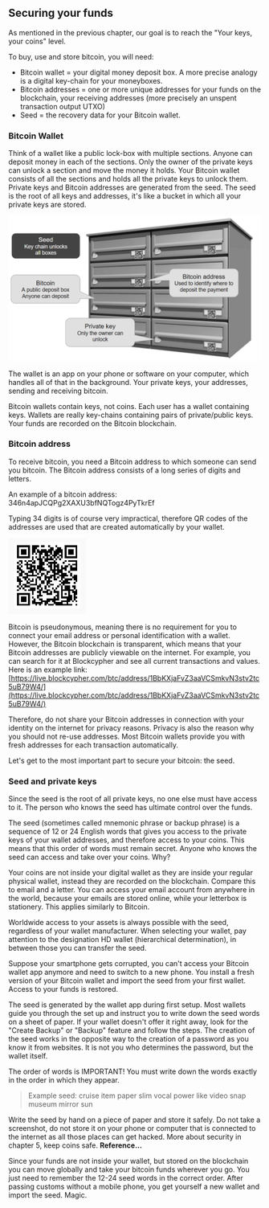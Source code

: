 ## Securing your funds

As mentioned in the previous chapter, our goal is to reach the "Your keys, your coins" level. 

To buy, use and store bitcoin, you will need:

* Bitcoin wallet = your digital money deposit box. A more precise analogy is a digital key-chain for your moneyboxes.
* Bitcoin addresses = one or more unique addresses for your funds on the blockchain, your receiving addresses (more precisely an unspent transaction output UTXO) 
* Seed = the recovery data for your Bitcoin wallet. 

### Bitcoin Wallet
Think of a wallet like a public lock-box with multiple sections. Anyone can deposit money in each of the sections. Only the owner of the private keys can unlock a section and move the money it holds. Your Bitcoin wallet consists of all the sections and holds all the private keys to unlock them. Private keys and Bitcoin addresses are generated from the seed. The seed is the root of all keys and addresses, it's like a bucket in which all your private keys are stored. 

![Defining terms](resources/_seed-postbox.png)

The wallet is an app on your phone or software on your computer, which handles all of that in the background. Your private keys, your addresses, sending and receiving bitcoin. 

Bitcoin wallets contain keys, not coins. Each user has a wallet containing keys. Wallets are really key-chains containing pairs of private/public keys. Your funds are recorded on the Bitcoin blockchain.

### Bitcoin address
To receive bitcoin, you need a Bitcoin address to which someone can send you bitcoin. The Bitcoin address consists of a long series of digits and letters.

An example of a bitcoin address: 346n4apJCQPg2XAXU3bfNQTogz4PyTkrEf

Typing 34 digits is of course very impractical, therefore QR codes of the addresses are used that are created automatically by your wallet.

![BTC address as QR code](resources/_address-book.PNG)

Bitcoin is pseudonymous, meaning there is no requirement for you to connect your email address or personal identification with a wallet. However, the Bitcoin blockchain is transparent, which means that your Bitcoin addresses are publicly viewable on the internet. For example, you can search for it at Blockcypher and see all current transactions and values. Here is an example link: [https://live.blockcypher.com/btc/address/1BbKXjaFvZ3aaVCSmkvN3stv2tc5uB79W4/](https://live.blockcypher.com/btc/address/1BbKXjaFvZ3aaVCSmkvN3stv2tc5uB79W4/)

Therefore, do not share your Bitcoin addresses in connection with your identity on the internet for privacy reasons. Privacy is also the reason why you should not re-use addresses. Most Bitcoin wallets provide you with fresh addresses for each transaction automatically. 

Let's get to the most important part to secure your bitcoin: the seed.

### Seed and private keys

Since the seed is the root of all private keys, no one else must have access to it. The person who knows the seed has ultimate control over the funds.

The seed (sometimes called mnemonic phrase or backup phrase) is a sequence of 12 or 24 English words that gives you access to the private keys of your wallet addresses, and therefore access to your coins. This means that this order of words must remain secret. Anyone who knows the seed can access and take over your coins. Why?

Your coins are not inside your digital wallet as they are inside your regular physical wallet, instead they are recorded on the blockchain. Compare this to email and a letter. You can access your email account from anywhere in the world, because your emails are stored online, while your letterbox is stationery. This applies similarly to Bitcoin.

Worldwide access to your assets is always possible with the seed, regardless of your wallet manufacturer. When selecting your wallet, pay attention to the designation HD wallet (hierarchical determination), in between those you can transfer the seed.  

Suppose your smartphone gets corrupted, you can't access your Bitcoin wallet app anymore and need to switch to a new phone. You install a fresh version of your Bitcoin wallet and import the seed from your first wallet. Access to your funds is restored. 

The seed is generated by the wallet app during first setup. Most wallets guide you through the set up and instruct you to write down the seed words on a sheet of paper. If your wallet doesn't offer it right away, look for the "Create Backup" or "Backup" feature and follow the steps. The creation of the seed works in the opposite way to the creation of a password as you know it from websites. It is not you who determines the password, but the wallet itself.

The order of words is IMPORTANT! You must write down the words exactly in the order in which they appear.

> Example seed: cruise item paper slim vocal power like video snap museum mirror sun  

Write the seed by hand on a piece of paper and store it safely. Do not take a screenshot, do not store it on your phone or computer that is connected to the internet as all those places can get hacked. 
More about security in chapter 5, keep coins safe. **Reference...**

Since your funds are not inside your wallet, but stored on the blockchain you can move globally and take your bitcoin funds wherever you go. You just need to remember the 12-24 seed words in the correct order. After passing customs without a mobile phone, you get yourself a new wallet and import the seed. Magic.